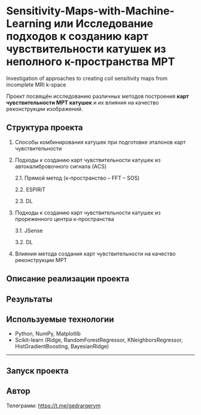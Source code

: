 # Sensitivity-Maps-with-Machine-Learning или Исследование подходов к созданию карт чувствительности катушек из неполного к-пространства МРТ
Investigation of approaches to creating coil sensitivity maps from incomplete MRI k-space

Проект посвящён исследованию различных методов построения **карт чувствительности МРТ катушек** и их влияния на качество реконструкции изображений.

## Структура проекта

1. Способы комбинирования катушек при подготовке эталонов карт чувствительности
   
2. Подходы к созданию карт чувствительности катушек из автокалибровочного сигнала (АCS)
   
   2.1. Прямой метод (к-пространство – FFT – SOS)
   
   2.2. ESPIRiT
   
   2.3. DL

3. Подходы к созданию карт чувствительности катушек из прореженного центра к-пространства
   
   3.1. JSense
   
   3.2. DL

4. Влияния метода создания карт чувствительности на качество реконструкции МРТ


## Описание реализации проекта


## Результаты



## Используемые технологии

- Python, NumPy, Matplotlib
- Scikit-learn (Ridge, RandomForestRegressor, KNeighborsRegressor, HistGradientBoosting, BayesianRidge)

__________

## Запуск проекта


## Автор

Телеграмм: https://t.me/gedrargerym


